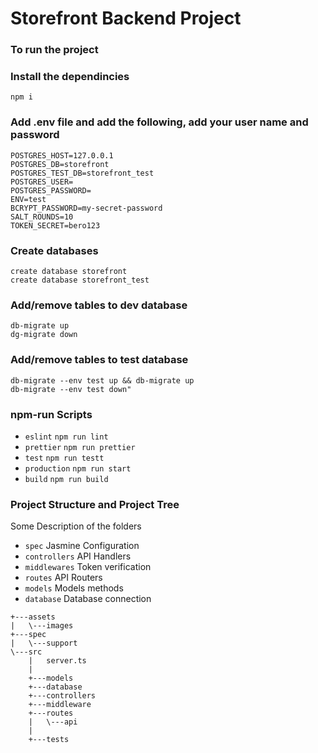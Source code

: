 # Storefront Backend Project
### To run the project

### Install the dependincies
```
npm i
```

### Add .env file and add the following, add your user name and password
```
POSTGRES_HOST=127.0.0.1
POSTGRES_DB=storefront
POSTGRES_TEST_DB=storefront_test
POSTGRES_USER=
POSTGRES_PASSWORD=
ENV=test
BCRYPT_PASSWORD=my-secret-password
SALT_ROUNDS=10
TOKEN_SECRET=bero123
```

### Create databases
```
create database storefront 
create database storefront_test
```

### Add/remove tables to dev database
```
db-migrate up
dg-migrate down
```

### Add/remove tables to test database
```
db-migrate --env test up && db-migrate up
db-migrate --env test down"
```

### npm-run Scripts

- `eslint` `npm run lint`
- `prettier` `npm run prettier`
- `test` `npm run testt`
- `production` `npm run start`
- `build` `npm run build`

### Project Structure and Project Tree

Some Description of the folders
- `spec` Jasmine Configuration
- `controllers` API Handlers
- `middlewares` Token verification
- `routes` API Routers
- `models` Models methods
- `database` Database connection

```
+---assets
|   \---images
+---spec
|   \---support    
\---src
    |   server.ts
    |
    +---models
    +---database
    +---controllers    
    +---middleware
    +---routes
    |   \---api
    |           
    +---tests                
  ```
  
